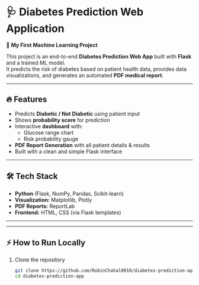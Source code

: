 # 🩺 Diabetes Prediction Web Application

🚀 **My First Machine Learning Project**  

This project is an end-to-end **Diabetes Prediction Web App** built with **Flask** and a trained ML model.  
It predicts the risk of diabetes based on patient health data, provides data visualizations, and generates an automated **PDF medical report**.

---

## 🔥 Features
- Predicts **Diabetic / Not Diabetic** using patient input
- Shows **probability score** for prediction
- Interactive **dashboard** with:
  - Glucose range chart
  - Risk probability gauge
- **PDF Report Generation** with all patient details & results
- Built with a clean and simple Flask interface

---

## 🛠 Tech Stack
- **Python** (Flask, NumPy, Pandas, Scikit-learn)
- **Visualization:** Matplotlib, Plotly
- **PDF Reports:** ReportLab
- **Frontend:** HTML, CSS (via Flask templates)

---


---

## ⚡ How to Run Locally

1. Clone the repository  
   ```bash
   git clone https://github.com/RobinChahal0010/diabetes-prediction-app.git
   cd diabetes-prediction-app
